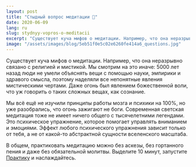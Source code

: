 ```yaml
---
layout: post
title: "Стыдный вопрос медитации 🤫"
date: 2020-06-09
lang: ru
slug: stydnyy-vopros-o-meditacii
excerpt: "Существует куча мифов о медитации. Например, что она неразрывно связано с религией и мистикой. Мы смотрим на это иначе!"
image: "/assets/images/blog/5eb51f0e5c02e6260fe414a6_questions.jpg"
---
```


<p>Существует куча мифов о медитации. Например, что она неразрывно связано с религией и мистикой. Мы смотрим на это иначе: 5000 лет назад люди не умели объяснять вещи с помощью науки, эмпирики и здравого смысла, поэтому наделяли все непонятные явления мистическими чертами. Даже огонь был явлением божественной воли, что уж говорить о таких сложных вещах, как сознание.</p><p>Мы всё ещё не изучили принципы работы мозга и психики на 100%, но уже разобрались, что огонь зажигают не боги. Современная светская медитация тоже не имеет ничего общего с тысячелетними легендами. Это психическое упражнение, которое помогает управлять вниманием и эмоциями. Эффект любого психического упражнения зависит только от тебя, а не от какой-то абстрактной сущности вселенского масштаба.</p><p>В общем, практиковать медитацию можно без аскезы, без гортанного пения и даже без обязательной молитвы. Выделите 10 минут, запустите <a href="https://itunes.apple.com/us/app/практика-медитации-на-русском/id1467786415" target="_blank">Практику</a> и наслаждайтесь.</p>